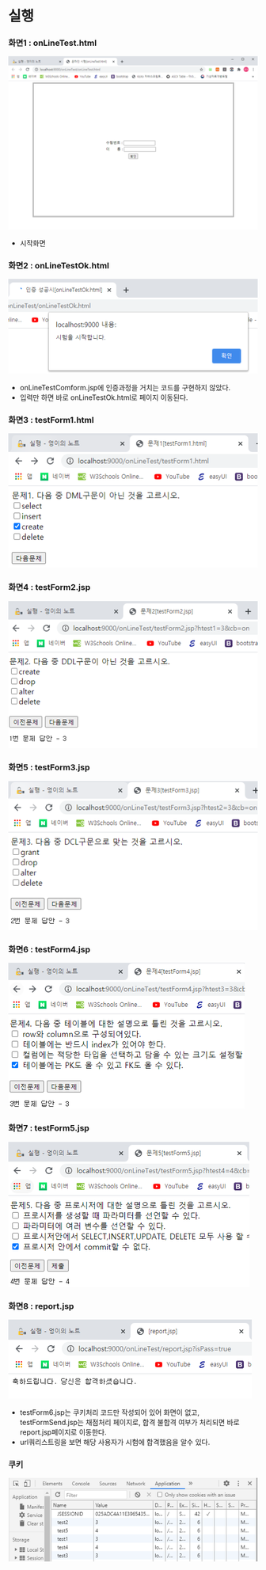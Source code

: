 # 실행

### 화면1 : onLineTest.html

![](<../../../../.gitbook/assets/1 (85).png>)

* 시작화면

### 화면2 : onLineTestOk.html

![](<../../../../.gitbook/assets/2 (65).png>)

* onLineTestComform.jsp에 인증과정을 거치는 코드를 구현하지 않았다.
* 입력만 하면 바로 onLineTestOk.html로 페이지 이동된다.

### 화면3 : testForm1.html

![](<../../../../.gitbook/assets/3 (49).png>)

### 화면4 : testForm2.jsp

![](<../../../../.gitbook/assets/4 (39).png>)

### 화면5 : testForm3.jsp

![](<../../../../.gitbook/assets/5 (28).png>)

### 화면6 : testForm4.jsp

![](<../../../../.gitbook/assets/6 (20).png>)

### 화면7 : testForm5.jsp

![](<../../../../.gitbook/assets/7 (14).png>)

### 화면8 : report.jsp

![](<../../../../.gitbook/assets/8 (9).png>)

* testForm6.jsp는 쿠키처리 코드만 작성되어 있어 화면이 없고,\
  testFormSend.jsp는 채점처리 페이지로, 합격 불합격 여부가 처리되면 바로 report.jsp페이지로 이동한다.
* url쿼리스트링을 보면 해당 사용자가 시험에 합격했음을 알수 있다.

### 쿠키

![](<../../../../.gitbook/assets/9 (3).png>)

